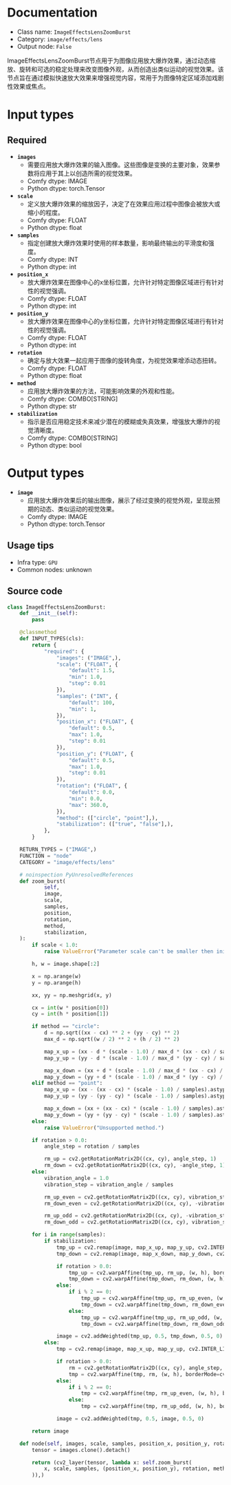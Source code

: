 
# Documentation
- Class name: `ImageEffectsLensZoomBurst`
- Category: `image/effects/lens`
- Output node: `False`

ImageEffectsLensZoomBurst节点用于为图像应用放大爆炸效果，通过动态缩放、旋转和可选的稳定处理来改变图像外观，从而创造出类似运动的视觉效果。该节点旨在通过模拟快速放大效果来增强视觉内容，常用于为图像特定区域添加戏剧性效果或焦点。

# Input types
## Required
- **`images`**
    - 需要应用放大爆炸效果的输入图像。这些图像是变换的主要对象，效果参数将应用于其上以创造所需的视觉效果。
    - Comfy dtype: IMAGE
    - Python dtype: torch.Tensor
- **`scale`**
    - 定义放大爆炸效果的缩放因子，决定了在效果应用过程中图像会被放大或缩小的程度。
    - Comfy dtype: FLOAT
    - Python dtype: float
- **`samples`**
    - 指定创建放大爆炸效果时使用的样本数量，影响最终输出的平滑度和强度。
    - Comfy dtype: INT
    - Python dtype: int
- **`position_x`**
    - 放大爆炸效果在图像中心的x坐标位置，允许针对特定图像区域进行有针对性的视觉强调。
    - Comfy dtype: FLOAT
    - Python dtype: int
- **`position_y`**
    - 放大爆炸效果在图像中心的y坐标位置，允许针对特定图像区域进行有针对性的视觉强调。
    - Comfy dtype: FLOAT
    - Python dtype: int
- **`rotation`**
    - 确定与放大效果一起应用于图像的旋转角度，为视觉效果增添动态扭转。
    - Comfy dtype: FLOAT
    - Python dtype: float
- **`method`**
    - 应用放大爆炸效果的方法，可能影响效果的外观和性能。
    - Comfy dtype: COMBO[STRING]
    - Python dtype: str
- **`stabilization`**
    - 指示是否应用稳定技术来减少潜在的模糊或失真效果，增强放大爆炸的视觉清晰度。
    - Comfy dtype: COMBO[STRING]
    - Python dtype: bool

# Output types
- **`image`**
    - 应用放大爆炸效果后的输出图像，展示了经过变换的视觉外观，呈现出预期的动态、类似运动的视觉效果。
    - Comfy dtype: IMAGE
    - Python dtype: torch.Tensor


## Usage tips
- Infra type: `GPU`
- Common nodes: unknown


## Source code
```python
class ImageEffectsLensZoomBurst:
    def __init__(self):
        pass

    @classmethod
    def INPUT_TYPES(cls):
        return {
            "required": {
                "images": ("IMAGE",),
                "scale": ("FLOAT", {
                    "default": 1.5,
                    "min": 1.0,
                    "step": 0.01
                }),
                "samples": ("INT", {
                    "default": 100,
                    "min": 1,
                }),
                "position_x": ("FLOAT", {
                    "default": 0.5,
                    "max": 1.0,
                    "step": 0.01
                }),
                "position_y": ("FLOAT", {
                    "default": 0.5,
                    "max": 1.0,
                    "step": 0.01
                }),
                "rotation": ("FLOAT", {
                    "default": 0.0,
                    "min": 0.0,
                    "max": 360.0,
                }),
                "method": (["circle", "point"],),
                "stabilization": (["true", "false"],),
            },
        }

    RETURN_TYPES = ("IMAGE",)
    FUNCTION = "node"
    CATEGORY = "image/effects/lens"

    # noinspection PyUnresolvedReferences
    def zoom_burst(
            self,
            image,
            scale,
            samples,
            position,
            rotation,
            method,
            stabilization,
    ):
        if scale < 1.0:
            raise ValueError("Parameter scale can't be smaller then initial image size.")

        h, w = image.shape[:2]

        x = np.arange(w)
        y = np.arange(h)

        xx, yy = np.meshgrid(x, y)

        cx = int(w * position[0])
        cy = int(h * position[1])

        if method == "circle":
            d = np.sqrt((xx - cx) ** 2 + (yy - cy) ** 2)
            max_d = np.sqrt((w / 2) ** 2 + (h / 2) ** 2)

            map_x_up = (xx - d * (scale - 1.0) / max_d * (xx - cx) / samples).astype(np.float32)
            map_y_up = (yy - d * (scale - 1.0) / max_d * (yy - cy) / samples).astype(np.float32)

            map_x_down = (xx + d * (scale - 1.0) / max_d * (xx - cx) / samples).astype(np.float32)
            map_y_down = (yy + d * (scale - 1.0) / max_d * (yy - cy) / samples).astype(np.float32)
        elif method == "point":
            map_x_up = (xx - (xx - cx) * (scale - 1.0) / samples).astype(np.float32)
            map_y_up = (yy - (yy - cy) * (scale - 1.0) / samples).astype(np.float32)

            map_x_down = (xx + (xx - cx) * (scale - 1.0) / samples).astype(np.float32)
            map_y_down = (yy + (yy - cy) * (scale - 1.0) / samples).astype(np.float32)
        else:
            raise ValueError("Unsupported method.")

        if rotation > 0.0:
            angle_step = rotation / samples

            rm_up = cv2.getRotationMatrix2D((cx, cy), angle_step, 1)
            rm_down = cv2.getRotationMatrix2D((cx, cy), -angle_step, 1)
        else:
            vibration_angle = 1.0
            vibration_step = vibration_angle / samples

            rm_up_even = cv2.getRotationMatrix2D((cx, cy), vibration_step, 1)
            rm_down_even = cv2.getRotationMatrix2D((cx, cy), -vibration_step, 1)

            rm_up_odd = cv2.getRotationMatrix2D((cx, cy), -vibration_step, 1)
            rm_down_odd = cv2.getRotationMatrix2D((cx, cy), vibration_step, 1)

        for i in range(samples):
            if stabilization:
                tmp_up = cv2.remap(image, map_x_up, map_y_up, cv2.INTER_LINEAR)
                tmp_down = cv2.remap(image, map_x_down, map_y_down, cv2.INTER_LINEAR, borderMode=cv2.BORDER_REFLECT)

                if rotation > 0.0:
                    tmp_up = cv2.warpAffine(tmp_up, rm_up, (w, h), borderMode=cv2.BORDER_REFLECT)
                    tmp_down = cv2.warpAffine(tmp_down, rm_down, (w, h), borderMode=cv2.BORDER_REFLECT)
                else:
                    if i % 2 == 0:
                        tmp_up = cv2.warpAffine(tmp_up, rm_up_even, (w, h), borderMode=cv2.BORDER_REFLECT)
                        tmp_down = cv2.warpAffine(tmp_down, rm_down_even, (w, h), borderMode=cv2.BORDER_REFLECT)
                    else:
                        tmp_up = cv2.warpAffine(tmp_up, rm_up_odd, (w, h), borderMode=cv2.BORDER_REFLECT)
                        tmp_down = cv2.warpAffine(tmp_down, rm_down_odd, (w, h), borderMode=cv2.BORDER_REFLECT)

                image = cv2.addWeighted(tmp_up, 0.5, tmp_down, 0.5, 0)
            else:
                tmp = cv2.remap(image, map_x_up, map_y_up, cv2.INTER_LINEAR)

                if rotation > 0.0:
                    rm = cv2.getRotationMatrix2D((cx, cy), angle_step, 1)
                    tmp = cv2.warpAffine(tmp, rm, (w, h), borderMode=cv2.BORDER_REFLECT)
                else:
                    if i % 2 == 0:
                        tmp = cv2.warpAffine(tmp, rm_up_even, (w, h), borderMode=cv2.BORDER_REFLECT)
                    else:
                        tmp = cv2.warpAffine(tmp, rm_up_odd, (w, h), borderMode=cv2.BORDER_REFLECT)

                image = cv2.addWeighted(tmp, 0.5, image, 0.5, 0)

        return image

    def node(self, images, scale, samples, position_x, position_y, rotation, method, stabilization):
        tensor = images.clone().detach()

        return (cv2_layer(tensor, lambda x: self.zoom_burst(
            x, scale, samples, (position_x, position_y), rotation, method, True if stabilization == "true" else False
        )),)

```
